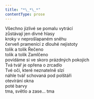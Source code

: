 ```yaml
---
title: "*\_*\_*"
contentType: prose
---
```


<section>

Všechno jízlivé se pomalu vytrácí  
zůstávají jen divné hlasy  
kroky v neprošlapaném sněhu  
červeň pramenící z dlouhé nejistoty  
tolik a tolik Řečeno  
tolik a tolik Zamlčeno  
povídáme si ve skoro prázdných pokojích  
Tvá tvář je opřena o zrcadlo  
Tvé oči, které neznatelně slzí  
náhle tvář schovaná pod polštáři  
otevírání okna  
poté barvy  
tma, světlo a zase… tma

</section>
